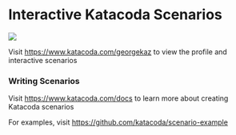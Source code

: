# Interactive Katacoda Scenarios

[![](http://shields.katacoda.com/katacoda/georgekaz/count.svg)](https://www.katacoda.com/georgekaz "Get your profile on Katacoda.com")

Visit https://www.katacoda.com/georgekaz to view the profile and interactive scenarios

### Writing Scenarios
Visit https://www.katacoda.com/docs to learn more about creating Katacoda scenarios

For examples, visit https://github.com/katacoda/scenario-example
